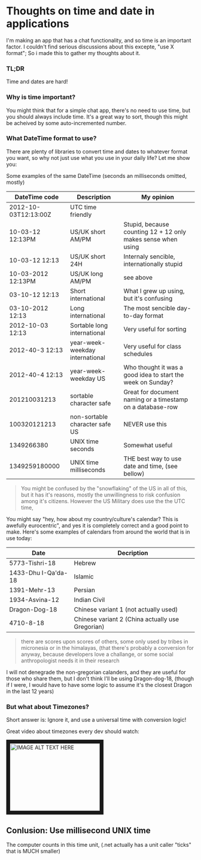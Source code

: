 # Thoughts on time and date in applications
I'm making an app that has a chat functionality, and so time is an important factor. I couldn't find serious discussions about this excepte, "use X format"; So i made this to gather my thoughts about it.

### TL;DR
Time and dates are hard!

### Why is time important?
You might think that for a simple chat app, there's no need to use time, but you should always include time. It's a great way to sort, though this might be acheived by some auto-incremented number.

### What DateTime format to use?
There are plenty of libraries to convert time and dates to whatever format you want, so why not just use what you use in your daily life? Let me show you:

Some examples of the same DateTime (seconds an milliseconds omitted, mostly)

DateTime code | Description | My opinion 
--- | --- | ---
2012-10-03T12:13:00Z | UTC time friendly
10-03-12 12:13PM | US/UK short AM/PM | Stupid, because counting 12 + 12 only makes sense when using 
10-03-12 12:13 | US/UK short 24H | Internaly sencible, internationally stupid
10-03-2012 12:13PM | US/UK long AM/PM | see above
03-10-12 12:13 | Short international | What I grew up using, but it's confusing
03-10-2012 12:13 | Long international | The most sencible day-to-day format
2012-10-03 12:13 | Sortable long international | Very useful for sorting
2012-40-3 12:13 | year-week-weekday international | Very useful for class schedules
2012-40-4 12:13 | year-week-weekday US | Who thought it was a good idea to start the week on Sunday?
201210031213 | sortable character safe | Great for document naming or a timestamp on a database-row
100320121213 | non-sortable character safe US | NEVER use this
1349266380 | UNIX time seconds | Somewhat useful
1349259180000 | UNIX time milliseconds | THE best way to use date and time, (see bellow)


> You might be confused by the "snowflaking" of the US in all of this, but it has it's reasons, mostly the unwillingness to risk confusion among it's citizens. However the US Military does use the the UTC time, 

You might say "hey, how about my country/culture's calendar? This is awefully eurocentric", and yes it is completely correct and a good point to make. Here's some examples of calendars from around the world that is in use today:

Date | Decription
--- | --- 
5773-Tishri-18 | Hebrew
1433-Dhu I-Qa'da-18 | Islamic
1391-Mehr-13 | Persian
1934-Asvina-12 | Indian Civil
Dragon-Dog-18 | Chinese variant 1 (not actually used)
4710-8-18 | Chinese variant 2 (China actually use Gregorian)

> there are scores upon scores of others, some only used by tribes in micronesia or in the himalayas, (that there's probably a conversion for anyway, because developers love a challange, or some social anthropologist needs it in their research

I will not denegrade the non-gregorian calanders, and they are useful for those who share them, but I don't think I'll be using Dragon-dog-18, (though if I were, I would have to have some logic to assume it's the closest Dragon in the last 12 years)

### But what about Timezones?
Short answer is: Ignore it, and use a universal time with conversion logic!

Great video about timezones every dev should watch:

<a href="http://www.youtube.com/watch?feature=player_embedded&v=-5wpm-gesOY
" target="_blank"><img src="http://img.youtube.com/vi/-5wpm-gesOY/0.jpg" 
alt="IMAGE ALT TEXT HERE" width="240" height="180" border="10" /></a>

## Conlusion: Use millisecond UNIX time
The computer counts in this time unit, (.net actually has a unit caller "ticks" that is MUCH smaller)

